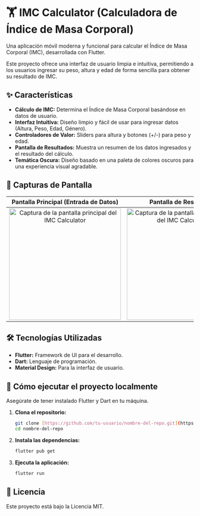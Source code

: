 # 🏋️ IMC Calculator (Calculadora de Índice de Masa Corporal)

Una aplicación móvil moderna y funcional para calcular el Índice de Masa Corporal (IMC), desarrollada con Flutter.

Este proyecto ofrece una interfaz de usuario limpia e intuitiva, permitiendo a los usuarios ingresar su peso, altura y edad de forma sencilla para obtener su resultado de IMC.

## ✨ Características

- **Cálculo de IMC:** Determina el Índice de Masa Corporal basándose en datos de usuario.
- **Interfaz Intuitiva:** Diseño limpio y fácil de usar para ingresar datos (Altura, Peso, Edad, Género).
- **Controladores de Valor:** Sliders para altura y botones (+/-) para peso y edad.
- **Pantalla de Resultados:** Muestra un resumen de los datos ingresados y el resultado del cálculo.
- **Temática Oscura:** Diseño basado en una paleta de colores oscuros para una experiencia visual agradable.

## 📸 Capturas de Pantalla

| Pantalla Principal (Entrada de Datos) | Pantalla de Resultados |
| :---: | :---: |
| <img src="image_cf7379.png" alt="Captura de la pantalla principal del IMC Calculator" width="300"/> | <img src="image_cf70d3.png" alt="Captura de la pantalla de resultados del IMC Calculator" width="300"/> |

## 🛠️ Tecnologías Utilizadas

- **Flutter:** Framework de UI para el desarrollo.
- **Dart:** Lenguaje de programación.
- **Material Design:** Para la interfaz de usuario.

## 🚀 Cómo ejecutar el proyecto localmente

Asegúrate de tener instalado Flutter y Dart en tu máquina.

1.  **Clona el repositorio:**
    ```bash
    git clone [https://github.com/tu-usuario/nombre-del-repo.git](https://github.com/tu-usuario/nombre-del-repo.git)
    cd nombre-del-repo
    ```

2.  **Instala las dependencias:**
    ```bash
    flutter pub get
    ```

3.  **Ejecuta la aplicación:**
    ```bash
    flutter run
    ```

## 📝 Licencia

Este proyecto está bajo la Licencia MIT.